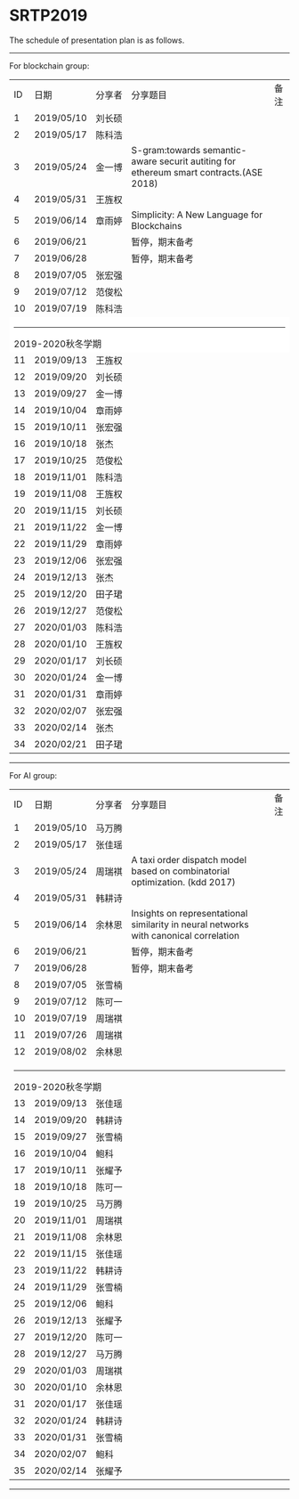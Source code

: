 # SRTP2019 <br>
The schedule of presentation plan is as follows.<br>
<hr>
For blockchain group: <br>
<table style="width:100%">
<tr><td>ID</td><td NOWRAP>日期</td><td NOWRAP>分享者</td><td>分享题目</td><td>备注</td></tr>
<tr><td>1</td><td NOWRAP>2019/05/10</td><td NOWRAP>刘长硕</td><td></td><td></td></tr>
<tr><td>2</td><td NOWRAP>2019/05/17</td><td NOWRAP>﻿陈科浩</td><td></td><td></td></tr>
<tr><td>3</td><td NOWRAP>2019/05/24</td><td NOWRAP>﻿金一博</td><td>S-gram:towards semantic-aware securit autiting for ethereum smart contracts.(ASE 2018)</td><td></td></tr>
<tr><td>4</td><td NOWRAP>2019/05/31</td><td NOWRAP>﻿王旌权</td><td></td><td></td></tr>
<tr><td>5</td><td NOWRAP>2019/06/14</td><td NOWRAP>章雨婷</td><td>﻿Simplicity: A New Language for Blockchains</td><td></td></tr>
<tr><td>6</td><td NOWRAP>2019/06/21</td><td NOWRAP></td><td>暂停，期末备考</td><td></td></tr>
<tr><td>7</td><td NOWRAP>2019/06/28</td><td NOWRAP></td><td>暂停，期末备考</td><td></td></tr>
<tr><td>8</td><td NOWRAP>2019/07/05</td><td NOWRAP>张宏强</td><td></td><td></td></tr>
<tr><td>9</td><td NOWRAP>2019/07/12</td><td NOWRAP>范俊松</td><td></td><td></td></tr>
<tr><td>10</td><td NOWRAP>2019/07/19</td><td NOWRAP>陈科浩</td><td></td><td></td></tr>
<tr bgcolor="#ffffff"><td colspan=5><hr>2019-2020秋冬学期</td></tr>
<tr><td>11</td><td NOWRAP>2019/09/13</td><td NOWRAP>王旌权</td><td></td><td></td></tr>
<tr><td>12</td><td NOWRAP>2019/09/20</td><td NOWRAP>刘长硕</td><td></td><td></td></tr>
<tr><td>13</td><td NOWRAP>2019/09/27</td><td NOWRAP>金一博</td><td></td><td></td></tr>
<tr><td>14</td><td NOWRAP>2019/10/04</td><td NOWRAP>章雨婷</td><td></td><td></td></tr>
<tr><td>15</td><td NOWRAP>2019/10/11</td><td NOWRAP>张宏强</td><td></td><td></td></tr>
<tr><td>16</td><td NOWRAP>2019/10/18</td><td NOWRAP>张杰</td><td></td><td></td></tr>
<tr><td>17</td><td NOWRAP>2019/10/25</td><td NOWRAP>范俊松</td><td></td><td></td></tr>
<tr><td>18</td><td NOWRAP>2019/11/01</td><td NOWRAP>陈科浩</td><td></td><td></td></tr>
<tr><td>19</td><td NOWRAP>2019/11/08</td><td NOWRAP>王旌权</td><td></td><td></td></tr>
<tr><td>20</td><td NOWRAP>2019/11/15</td><td NOWRAP>刘长硕</td><td></td><td></td></tr>
<tr><td>21</td><td NOWRAP>2019/11/22</td><td NOWRAP>金一博</td><td></td><td></td></tr>
<tr><td>22</td><td NOWRAP>2019/11/29</td><td NOWRAP>章雨婷</td><td></td><td></td></tr>
<tr><td>23</td><td NOWRAP>2019/12/06</td><td NOWRAP>张宏强</td><td></td><td></td></tr>
<tr><td>24</td><td NOWRAP>2019/12/13</td><td NOWRAP>张杰</td><td></td><td></td></tr>
<tr><td>25</td><td NOWRAP>2019/12/20</td><td NOWRAP>田子珺</td><td></td><td></td></tr>
<tr><td>26</td><td NOWRAP>2019/12/27</td><td NOWRAP>范俊松</td><td></td><td></td></tr>
<tr><td>27</td><td NOWRAP>2020/01/03</td><td NOWRAP>陈科浩</td><td></td><td></td></tr>
<tr><td>28</td><td NOWRAP>2020/01/10</td><td NOWRAP>王旌权</td><td></td><td></td></tr>
<tr><td>29</td><td NOWRAP>2020/01/17</td><td NOWRAP>刘长硕</td><td></td><td></td></tr>
<tr><td>30</td><td NOWRAP>2020/01/24</td><td NOWRAP>金一博</td><td></td><td></td></tr>
<tr><td>31</td><td NOWRAP>2020/01/31</td><td NOWRAP>章雨婷</td><td></td><td></td></tr>
<tr><td>32</td><td NOWRAP>2020/02/07</td><td NOWRAP>张宏强</td><td></td><td></td></tr>
<tr><td>33</td><td NOWRAP>2020/02/14</td><td NOWRAP>张杰</td><td></td><td></td></tr>
<tr><td>34</td><td NOWRAP>2020/02/21</td><td NOWRAP>田子珺</td><td></td><td></td></tr>
 </table>
 
 <hr>
 For AI group:<br>
 <table style="width:100%">
<tr><td>ID</td><td NOWRAP>日期</td><td NOWRAP>分享者</td><td>分享题目</td><td>备注</td></tr>
<tr><td>1</td><td NOWRAP>2019/05/10</td><td NOWRAP>马万腾</td><td></td><td></td></tr>
<tr><td>2</td><td NOWRAP>2019/05/17</td><td NOWRAP>﻿张佳瑶</td><td></td><td></td></tr>
<tr><td>3</td><td NOWRAP>2019/05/24</td><td NOWRAP>﻿周瑞褀</td><td>A taxi order dispatch model based on combinatorial optimization. (kdd 2017)</td><td></td></tr>
<tr><td>4</td><td NOWRAP>2019/05/31</td><td NOWRAP>韩耕诗</td><td></td><td></td></tr>
<tr><td>5</td><td NOWRAP>2019/06/14</td><td NOWRAP>余林恩</td><td>Insights on representational similarity in neural networks with canonical correlation</td><td></td></tr>
<tr><td>6</td><td NOWRAP>2019/06/21</td><td NOWRAP></td><td>暂停，期末备考</td><td></td></tr>
<tr><td>7</td><td NOWRAP>2019/06/28</td><td NOWRAP></td><td>暂停，期末备考</td><td></td></tr>
<tr><td>8</td><td NOWRAP>2019/07/05</td><td NOWRAP>张雪楠</td><td></td><td></td></tr>
<tr><td>9</td><td NOWRAP>2019/07/12</td><td NOWRAP>陈可一</td><td></td><td></td></tr>
<tr><td>10</td><td NOWRAP>2019/07/19</td><td NOWRAP>周瑞褀</td><td></td><td></td></tr>
<tr><td>11</td><td NOWRAP>2019/07/26</td><td NOWRAP>周瑞褀</td><td></td><td></td></tr>
<tr><td>12</td><td NOWRAP>2019/08/02</td><td NOWRAP>余林恩</td><td></td><td></td></tr>
<tr><td colspan=5><hr>2019-2020秋冬学期</td></tr>
<tr><td>13</td><td NOWRAP>2019/09/13</td><td NOWRAP>张佳瑶</td><td></td><td></td></tr>
<tr><td>14</td><td NOWRAP>2019/09/20</td><td NOWRAP>韩耕诗</td><td></td><td></td></tr>
<tr><td>15</td><td NOWRAP>2019/09/27</td><td NOWRAP>张雪楠</td><td></td><td></td></tr>
<tr><td>16</td><td NOWRAP>2019/10/04</td><td NOWRAP>鲍科</td><td></td><td></td></tr>
<tr><td>17</td><td NOWRAP>2019/10/11</td><td NOWRAP>张耀予</td><td></td><td></td></tr>
<tr><td>18</td><td NOWRAP>2019/10/18</td><td NOWRAP>陈可一</td><td></td><td></td></tr>
<tr><td>19</td><td NOWRAP>2019/10/25</td><td NOWRAP>马万腾</td><td></td><td></td></tr>
<tr><td>20</td><td NOWRAP>2019/11/01</td><td NOWRAP>周瑞褀</td><td></td><td></td></tr>
<tr><td>21</td><td NOWRAP>2019/11/08</td><td NOWRAP>余林恩</td><td></td><td></td></tr>
<tr><td>22</td><td NOWRAP>2019/11/15</td><td NOWRAP>张佳瑶</td><td></td><td></td></tr>
<tr><td>23</td><td NOWRAP>2019/11/22</td><td NOWRAP>韩耕诗</td><td></td><td></td></tr>
<tr><td>24</td><td NOWRAP>2019/11/29</td><td NOWRAP>张雪楠</td><td></td><td></td></tr>
<tr><td>25</td><td NOWRAP>2019/12/06</td><td NOWRAP>鲍科</td><td></td><td></td></tr>
<tr><td>26</td><td NOWRAP>2019/12/13</td><td NOWRAP>张耀予</td><td></td><td></td></tr>
<tr><td>27</td><td NOWRAP>2019/12/20</td><td NOWRAP>陈可一</td><td></td><td></td></tr>
<tr><td>28</td><td NOWRAP>2019/12/27</td><td NOWRAP>马万腾</td><td></td><td></td></tr>
<tr><td>29</td><td NOWRAP>2020/01/03</td><td NOWRAP>周瑞褀</td><td></td><td></td></tr>
<tr><td>30</td><td NOWRAP>2020/01/10</td><td NOWRAP>余林恩</td><td></td><td></td></tr>
<tr><td>31</td><td NOWRAP>2020/01/17</td><td NOWRAP>张佳瑶</td><td></td><td></td></tr>
<tr><td>32</td><td NOWRAP>2020/01/24</td><td NOWRAP>韩耕诗</td><td></td><td></td></tr>
<tr><td>33</td><td NOWRAP>2020/01/31</td><td NOWRAP>张雪楠</td><td></td><td></td></tr>
<tr><td>34</td><td NOWRAP>2020/02/07</td><td NOWRAP>鲍科</td><td></td><td></td></tr>
<tr><td>35</td><td NOWRAP>2020/02/14</td><td NOWRAP>张耀予</td><td></td><td></td></tr>	
</table>
 
<hr>



		




